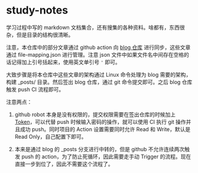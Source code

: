 # study-notes

学习过程中写的 markdown 文档集合，还有搜集的各种资料。啥都有，东西很杂，但是目录的结构很清晰。

注意，本仓库中的部分文章通过 github action 向 [blog 仓库](https://github.com/DavidingPlus/blog/) 进行同步，这些文章通过 file-mapping.json 进行管理。注意 json 文件中如果文件名中间存在空格的话记得加上引号括起来，使用英文单引号 `'` 即可。

大致步骤是将本仓库中这些文章的架构通过 Linux 命令处理为 blog 需要的架构，构建 _posts/ 目录。然后签出 blog 仓库，通过 git 命令提交即可。之后 blog 仓库触发 push CI 流程即可。

注意两点：

1. github robot 本身是没有权限的，提交权限需要在签出仓库的时候加上 [Token](https://github.com/settings/tokens)，可以代替 push 时候输入密码的操作，就可以使用 CI 执行 git 操作并且成功 push。同时项目的 Action 设置需要同时允许 Read 和 Write，默认是 Read Only，自己配置下即可。

2. 本来是通过 blog 的 _posts 分支进行中转的，但是 github 不允许连续两次触发 push 的 action，为了防止死循环，因此需要走手动 Trigger 的流程。现在直接一步到位了，因此不需要这个流程了。


